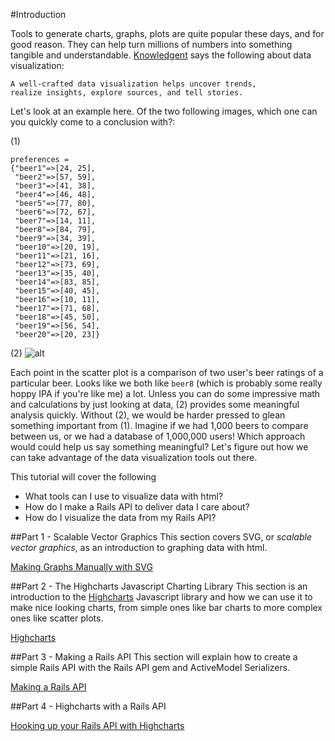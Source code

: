 #Introduction

Tools to generate charts, graphs, plots are quite popular these days, and for good reason. They can help turn millions of numbers into something tangible and understandable. [Knowledgent](http://knowledgent.com/infographics/data-viz-101/) says the following about data visualization:

```
A well-crafted data visualization helps uncover trends,
realize insights, explore sources, and tell stories.
```

Let's look at an example here. Of the two following images, which one can you quickly come to a conclusion with?:

(1)
```
preferences =
{"beer1"=>[24, 25],
 "beer2"=>[57, 59],
 "beer3"=>[41, 38],
 "beer4"=>[46, 48],
 "beer5"=>[77, 80],
 "beer6"=>[72, 67],
 "beer7"=>[14, 11],
 "beer8"=>[84, 79],
 "beer9"=>[34, 39],
 "beer10"=>[20, 19],
 "beer11"=>[21, 16],
 "beer12"=>[73, 69],
 "beer13"=>[35, 40],
 "beer14"=>[83, 85],
 "beer15"=>[40, 45],
 "beer16"=>[10, 11],
 "beer17"=>[71, 68],
 "beer18"=>[45, 50],
 "beer19"=>[56, 54],
 "beer20"=>[20, 23]}
```

(2)
![alt](http://i.imgur.com/wpG6PCp.png)

Each point in the scatter plot is a comparison of two user's beer ratings of a particular beer. Looks like we both like `beer8` (which is probably some really hoppy IPA if you're like me) a lot. Unless you can do some impressive math and calculations by just looking at data, (2) provides some meaningful analysis quickly. Without (2), we would be harder pressed to glean something important from (1). Imagine if we had 1,000 beers to compare between us, or we had a database of 1,000,000 users! Which approach would could help us say something meaningful? Let's figure out how we can take advantage of the data visualization tools out there.

This tutorial will cover the following

* What tools can I use to visualize data with html?
* How do I make a Rails API to deliver data I care about?
* How do I visualize the data from my Rails API?

##Part 1 - Scalable Vector Graphics
This section covers SVG, or *scalable vector graphics*, as an introduction to graphing data with html.

[Making Graphs Manually with SVG](01-svg.md)

##Part 2 - The Highcharts Javascript Charting Library
This section is an introduction to the [Highcharts](http://www.highcharts.com/) Javascript library and how we can use it to make nice looking charts, from simple ones like bar charts to more complex ones like scatter plots.

[Highcharts](02-highcharts.md)

##Part 3 - Making a Rails API
This section will explain how to create a simple Rails API with the Rails API gem and ActiveModel Serializers.

[Making a Rails API](03-rails-api.md)

##Part 4 - Highcharts with a Rails API

[Hooking up your Rails API with Highcharts](04-rails-api-highcharts.md)
